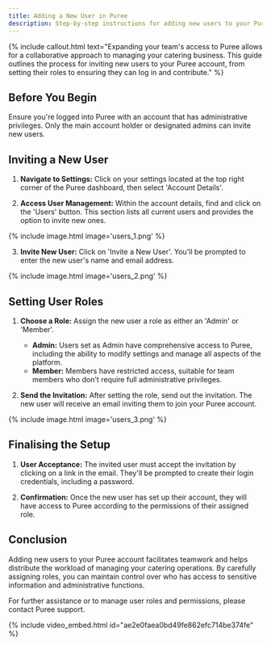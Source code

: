 ```yaml
---
title: Adding a New User in Puree
description: Step-by-step instructions for adding new users to your Puree account, allowing for collaborative management of your catering operations.
---
```


{% include callout.html text="Expanding your team's access to Puree allows for a collaborative approach to managing your catering business. This guide outlines the process for inviting new users to your Puree account, from setting their roles to ensuring they can log in and contribute." %}

## Before You Begin

Ensure you're logged into Puree with an account that has administrative privileges. Only the main account holder or designated admins can invite new users.

## Inviting a New User

1. **Navigate to Settings:** Click on your settings located at the top right corner of the Puree dashboard, then select 'Account Details'.

2. **Access User Management:** Within the account details, find and click on the 'Users' button. This section lists all current users and provides the option to invite new ones.

{% include image.html image='users_1.png' %}

3. **Invite New User:** Click on 'Invite a New User'. You'll be prompted to enter the new user's name and email address.

{% include image.html image='users_2.png' %}

## Setting User Roles

1. **Choose a Role:** Assign the new user a role as either an 'Admin' or 'Member'. 
    - **Admin:** Users set as Admin have comprehensive access to Puree, including the ability to modify settings and manage all aspects of the platform.
    - **Member:** Members have restricted access, suitable for team members who don't require full administrative privileges.

2. **Send the Invitation:** After setting the role, send out the invitation. The new user will receive an email inviting them to join your Puree account.

{% include image.html image='users_3.png' %}

## Finalising the Setup

1. **User Acceptance:** The invited user must accept the invitation by clicking on a link in the email. They'll be prompted to create their login credentials, including a password.

2. **Confirmation:** Once the new user has set up their account, they will have access to Puree according to the permissions of their assigned role.

## Conclusion

Adding new users to your Puree account facilitates teamwork and helps distribute the workload of managing your catering operations. By carefully assigning roles, you can maintain control over who has access to sensitive information and administrative functions.

For further assistance or to manage user roles and permissions, please contact Puree support.

{% include video_embed.html id="ae2e0faea0bd49fe862efc714be374fe" %}
